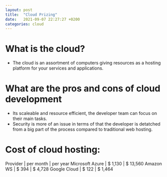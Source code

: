 ```yaml
---
layout: post
title:  "Cloud Prizing"
date:   2021-09-07 22:27:27 +0200
categories: cloud
---
```

# What is the cloud?
- The cloud is an assortment of computers giving resources as a hosting platform for your services and applications.

# What are the pros and cons of cloud development
- Its scaleable and resource efficient, the developer team can focus on their main tasks.
- Security is more of an issue in terms of that the developer is detatched from a big part of the process compared to traditional web hosting.

# Cost of cloud hosting:

Provider | per month | per year
Microsoft Azure | $ 1,130 | $ 13,560
Amazon WS | $ 394 | $ 4,728
Google Cloud | $ 122 | $ 1,464